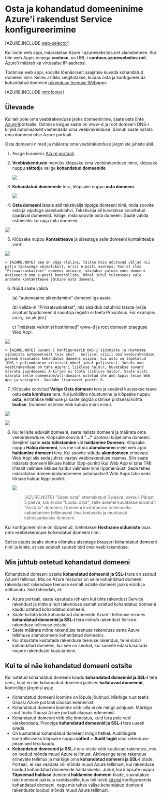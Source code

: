 <properties
    pageTitle="Azure'i rakenduse teenuse veebirakendustes kohandatud domeeninime ostmine"
    description="Saate teada, kuidas web Appiga teenuses Azure rakenduse kohandatud domeeninime ostmine."
    services="app-service\web"
    documentationCenter=""
    authors="rmcmurray"
    manager="wpickett"
    editor=""/>

<tags
    ms.service="app-service-web"
    ms.workload="web"
    ms.tgt_pltfrm="na"
    ms.devlang="na"
    ms.topic="article"
    ms.date="08/11/2016"
    ms.author="robmcm"/>

# <a name="buy-and-configure-a-custom-domain-name-in-azure-app-service"></a>Osta ja kohandatud domeeninime Azure'i rakendust Service konfigureerimine

[AZURE.INCLUDE [web-selector](../../includes/websites-custom-domain-selector.md)]

Kui loote web appi, määratakse Azure'i azurewebsites.net alamdomeen. Kui teie web Appis nimega **contoso**, on URL-i **contoso.azurewebsites.net**. Azure'i määrab ka virtuaalse IP-aadressi.

Tootmise web appi, soovite tõenäoliselt saajatele kuvada kohandatud domeeni nimi. Selles artiklis selgitatakse, kuidas osta ja konfigureerida kohandatud domeeni [rakenduse teenuse Web](http://go.microsoft.com/fwlink/?LinkId=529714)apps. 

[AZURE.INCLUDE [introfooter](../../includes/custom-dns-web-site-intro-notes.md)]


## <a name="overview"></a>Ülevaade

Kui teil pole oma veebirakenduse jaoks domeeninime, saate osta ühte [Azure'i](https://portal.azure.com/)portaalis. Ostmise käigus saate on www-d ja root domeeni DNS-i kirjed automaatselt vastendada oma veebirakenduse. Samuti saate hallata oma domeeni otse Azure portaali.


Osta domeeni nimed ja määrata oma veebirakenduse järgmiste juhiste abil.

1. Avage brauseris [Azure portaali](https://portal.azure.com/).

2. **Veebirakenduste** menüüs klõpsake oma veebirakenduse nime, klõpsake nuppu **sätted**ja valige **kohandatud domeenide**

    ![](./media/custom-dns-web-site-buydomains-web-app/dncmntask-cname-6.png)

3. **Kohandatud domeenide** tera, klõpsake nuppu **osta domeeni**.

    ![](./media/custom-dns-web-site-buydomains-web-app/dncmntask-cname-buydomains-1.png)

4. **Osta domeeni** labale abil tekstivälja tippige domeeni nimi, mida soovite osta ja vajutage sisestusklahvi. Tekstivälja all kuvatakse soovitatud saadaval domeenid. Valige, mida soovite osta domeeni. Saate valida ostmiseks korraga mitu domeeni. 

  ![](./media/custom-dns-web-site-buydomains-web-app/dncmntask-cname-buydomains-2.png)

5. Klõpsake nuppu **Kontaktteave** ja sisestage selle domeeni kontaktteabe vorm.

  ![](./media/custom-dns-web-site-buydomains-web-app/dncmntask-cname-buydomains-3.png)

    > [AZURE.NOTE] See on väga oluline, täitke kõik nõutavad väljad nii palju täpsusega võimalikult, eriti e-posti aadress. Korral ilma "Privaatsuskaitset" domeeni ostmine, võidakse paluda enne domeeni aktiveerub oma e-posti kontrollida. Mõnel juhul tulemuseks vale andmete kontaktteave jätmine osta domeeni. 

6. Nüüd saate valida

    (a) "automaatne pikendamine" domeeni iga aasta
    
    (b) valida-in "Privaatsuskaitset", mis sisaldub ostuhind tasuta (välja arvatud tippdomeenid kasutaja registri ei toeta Privaatsus. For example:. co.in,. co.uk jne.)  
    
    c) "määrata vaikimisi hostinimed" www-d ja root domeeni praeguse Web Appi. 

  ![](./media/custom-dns-web-site-buydomains-web-app/dncmntask-cname-buydomains-2.5.png)
  
    > [AZURE.NOTE] Suvand C konfigureerib DNS-i sidumiste ja Hostname sidumiste automaatselt teie eest.  Sellisel viisil oma veebirakenduse pääseb kasutades kohandatud domeeni niipea, kui ostu on lõpetatud (DNS-i paljundamine viivitust mõnel juhul paljastus). Juhuks oma veebirakenduse on taha Azure'i liikluse haldur, kuvatakse suvand määrata juurdomeeni A-kirjed ei tööta liikluse haldur. Saate alati määrata selle domeenide/all-domains ostetud ühe Web Appis teise Web App ja vastupidi. Vaadake lisateavet punkti 8. 
    
7. Klõpsake soovitud **Valige** **Osta domeeni** tera ja seejärel kuvatakse teave ostu **osta kinnituse** tera. Kui juriidiline nõustumine ja klõpsake nuppu **osta**, esitatakse tellimuse ja saate jälgida ostmise protsessi kohta **teatise**. Domeeni ostmine võib kuluda mõni minut. 

  ![](./media/custom-dns-web-site-buydomains-web-app/dncmntask-cname-buydomains-4.png)

  ![](./media/custom-dns-web-site-buydomains-web-app/dncmntask-cname-buydomains-5.png)

8. Kui tellisite edukalt domeeni, saate hallata domeeni ja määrata oma veebirakenduse. Klõpsake soovitud **"..."** paremal küljel oma domeeni. Seejärel saate **osta tühistamine** või **haldamine Domeen**. Klõpsake nuppu **Halda domeeni**, siis me siduda **alamdomeen** meie web appi **haldamine domeeni** tera. Kui soovite siduda **alamdomeen** erinevate Web Appi siis seda juhist: vastav veebirakenduse raames. Siin saate määrata domeeni liikluse haldur lõpp-punkti (kui Web App ei taha TM) lihtsalt valimise liikluse haldur valimisel nimi rippmenüüst. Seda tehes määratakse domeeni/alamdomeen automaatselt Web Apps taha seda liikluse haldur lõpp-punkti. 

    ![](./media/custom-dns-web-site-buydomains-web-app/dncmntask-cname-buydomains-6.png)

    > [AZURE.NOTE] "Saate osta" ettemakstud 5 päeva jooksul. Pärast 5 päeva, siis ei saa "Loobu osta", selle asemel kuvatakse suvandit "Kustuta" domeeni. Domeeni kustutamise tulemuseks vabastamine tellimusest ilma toetuseta ja muutuvad kättesaadavaks domeeni. 

Kui konfigureerimine on lõppenud, loetletakse **Hostname sidumiste** osas oma veebirakenduse kohandatud domeeni nimi.

Selles etapis peaks olema võimalus sisestage brauseri kohandatud domeeni nimi ja leiate, et see edukalt suunab teid oma veebirakenduse.
 
## <a name="what-happens-to-the-custom-domain-you-bought"></a>Mis juhtub ostetud kohandatud domeeni

Kohandatud domeeni ostsite **kohandatud domeenid ja SSL-i** tera on seotud Azure'i tellimus. Mis on Azure ressurss on selle kohandatud domeeni rakendusest rakenduse teenuse esmalt ostsite domeeni jaoks eraldi ja sõltumatu. See tähendab, et:

- Azure portaali, saate kasutada rohkem kui ühte rakendust Service rakendust ja mitte ainult rakenduse esmalt ostetud kohandatud domeeni kaudu ostetud kohandatud domeeni. 
- Saate hallata kõik kohandatud domeenide Azure'i tellimuse minnes **kohandatud domeenid ja SSL-i** tera *mõnda* rakendust Service rakenduse tellimuse ostsite.
- Saate määrata mõne rakenduse teenuse rakenduse sama Azure tellimuse alamdomeeni kohandatud domeenis.
- Kui otsustate kustutada rakenduse teenuse rakendus, te ei soovi kohandatud domeeni, kui see on seotud, kui soovite edasi kasutada muude rakenduste kustutamine.

## <a name="if-you-cant-see-the-custom-domain-you-bought"></a>Kui te ei näe kohandatud domeeni ostsite

Kui ostetud kohandatud domeeni kaudu **kohandatud domeenid ja SSL-i** tera sees, kuid ei näe kohandatud domeeni jaotises **hallatavad domeenid**, kontrollige järgmisi asju:

- Kohandatud domeeni loomine on lõpule jõudnud. Märkige ruut teatis Gaussi Azure portaali ülaosas edenemist.
- Kohandatud domeeni loomine võib-olla ei ole mingil põhjusel. Märkige ruut teatis Gaussi Azure portaali ülaosas edenemist.
- Kohandatud domeeni võib olla õnnestus, kuid tera pole veel värskendada. Proovige **kohandatud domeenid ja SSL-i** tera uuesti avada.
- On kustutatud kohandatud domeeni mingil hetkel. Auditilogide kontrollimiseks klõpsake nuppu **sätted** > **Audit logid** oma rakenduse peamised tera kaudu. 
- **Kohandatud domeenid ja SSL-i** tera otsite võib kuuluvad rakendust, mis on loodud mõnda muud Azure tellimust. Aktiveerige teine rakendus erinevate tellimus ja märkige oma **kohandatud domeeni ja SSL-i** blade.  
  Portaali, ei saa vaadata või mõnda muud Azure tellimust, kui rakenduse loodud kohandatud domeenide haldamiseks. Juhul, kui klõpsate nuppu **Täpsemad halduse** domeeni **haldamine domeeni** blade, suunatakse teid domeeni pakkuja veebisaidile, kus teil tuleb   [käsitsi](web-sites-custom-domain-name.md) konfigureerida kohandatud domeeni, nagu mis tahes välise kohandatud domeeni 
   rakenduste loodud mõnda muud Azure tellimust. 


